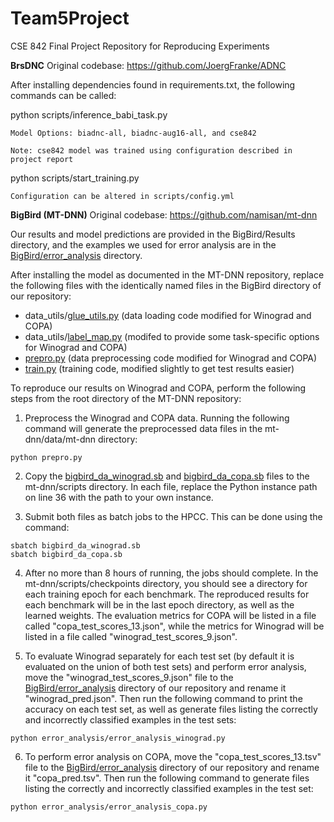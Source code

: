 # Team5Project
CSE 842 Final Project Repository for Reproducing Experiments


**BrsDNC**
Original codebase: https://github.com/JoergFranke/ADNC

After installing dependencies found in requirements.txt, the following commands can be called:

  python scripts/inference_babi_task.py <model>
  
    Model Options: biadnc-all, biadnc-aug16-all, and cse842
    
    Note: cse842 model was trained using configuration described in project report
  
  python scripts/start_training.py
  
    Configuration can be altered in scripts/config.yml
  
  
**BigBird (MT-DNN)** Original codebase: https://github.com/namisan/mt-dnn

Our results and model predictions are provided in the BigBird/Results directory, and the examples we used for error analysis are in the [BigBird/error_analysis](BigBird/error_analysis) directory.

After installing the model as documented in the MT-DNN repository, replace the following files with the identically named files in the BigBird directory of our repository:
* data_utils/[glue_utils.py](BigBird/glue_utils.py) (data loading code modified for Winograd and COPA)
* data_utils/[label_map.py](BigBird/label_map.py) (modifed to provide some task-specific options for Winograd and COPA)
* [prepro.py](BigBird/prepro.py) (data preprocessing code modified for Winograd and COPA)
* [train.py](BigBird/train.py) (training code, modified slightly to get test results easier)

To reproduce our results on Winograd and COPA, perform the following steps from the root directory of the MT-DNN repository:
1. Preprocess the Winograd and COPA data. Running the following command will generate the preprocessed data files in the mt-dnn/data/mt-dnn directory:
```
python prepro.py
```
2. Copy the [bigbird_da_winograd.sb](BigBird/bigbird_da_winograd.sb) and [bigbird_da_copa.sb](BigBird/bigbird_da_copa.sb) files to the mt-dnn/scripts directory. In each file, replace the Python instance path on line 36 with the path to your own instance.

3. Submit both files as batch jobs to the HPCC. This can be done using the command:
```
sbatch bigbird_da_winograd.sb
sbatch bigbird_da_copa.sb
```

4. After no more than 8 hours of running, the jobs should complete. In the mt-dnn/scripts/checkpoints directory, you should see a directory for each training epoch for each benchmark. The reproduced results for each benchmark will be in the last epoch directory, as well as the learned weights. The evaluation metrics for COPA will be listed in a file called "copa_test_scores_13.json", while the metrics for Winograd will be listed in a file called "winograd_test_scores_9.json".

5. To evaluate Winograd separately for each test set (by default it is evaluated on the union of both test sets) and perform error analysis, move the "winograd_test_scores_9.json" file to the [BigBird/error_analysis](BigBird/error_analysis) directory of our repository and rename it "winograd_pred.json". Then run the following command to print the accuracy on each test set, as well as generate files listing the correctly and incorrectly classified examples in the test sets:
```
python error_analysis/error_analysis_winograd.py
```

6. To perform error analysis on COPA, move the "copa_test_scores_13.tsv" file to the [BigBird/error_analysis](BigBird/error_analysis) directory of our repository and rename it "copa_pred.tsv". Then run the following command to generate files listing the correctly and incorrectly classified examples in the test set:
```
python error_analysis/error_analysis_copa.py
```
